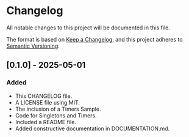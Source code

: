 # Changelog

All notable changes to this project will be documented in this file.

The format is based on [Keep a Changelog](https://keepachangelog.com/en/1.1.0/),
and this project adheres to [Semantic Versioning](https://semver.org/spec/v2.0.0.html).

## [0.1.0] - 2025-05-01

### Added

- This CHANGELOG file.
- A LICENSE file using MIT.
- The inclusion of a Timers Sample.
- Code for Singletons and Timers.
- Included a README file.
- Added constructive documentation in DOCUMENTATION.md.